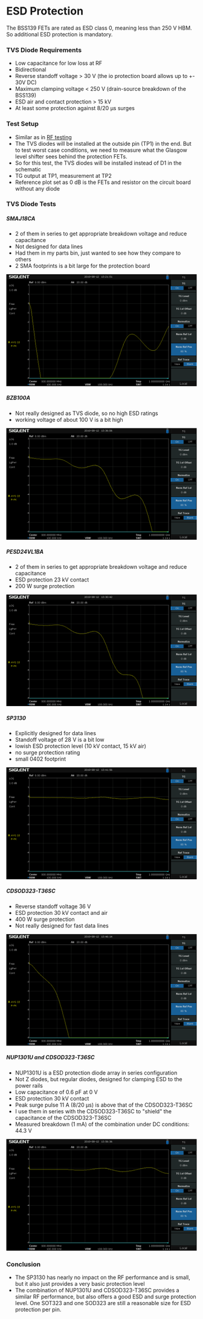 # ESD Protection

The BSS139 FETs are rated as ESD class 0, meaning less than 250 V HBM. So additional ESD protection
is mandatory.

### TVS Diode Requirements

   - Low capacitance for low loss at RF
   - Bidirectional
   - Reverse standoff voltage > 30 V (the io protection board allows up to +- 30V DC)
   - Maximum clamping voltage < 250 V (drain-source breakdown of the BSS139)
   - ESD air and contact protection > 15 kV
   - At least some protection against 8/20 µs surges

### Test Setup

   - Similar as in [RF testing](../rf-tests/README.md)
   - The TVS diodes will be installed at the outside pin (TP1) in the end. But to test worst case conditions, we need to measure what the Glasgow level shifter sees behind the protection FETs.
   - So for this test, the TVS diodes will be installed instead of D1 in the schematic
   - TG output at TP1, measurement at TP2
   - Reference plot set as 0 dB is the FETs and resistor on the circuit board without any diode

### TVS Diode Tests

##### SMAJ18CA

   - 2 of them in series to get appropriate breakdown voltage and reduce capacitance
   - Not designed for data lines
   - Had them in my parts bin, just wanted to see how they compare to others
   - 2 SMA footprints is a bit large for the protection board

![](smaj18ca.png)

##### BZB100A

   - Not really designed as TVS diode, so no high ESD ratings
   - working voltage of about 100 V is a bit high

![](bzb100a.png)

##### PESD24VL1BA

   - 2 of them in series to get appropriate breakdown voltage and reduce capacitance
   - ESD protection 23 kV contact
   - 200 W surge protection

![](pesd24.png)

##### SP3130

   - Explicitly designed for data lines
   - Standoff voltage of 28 V is a bit low
   - lowish ESD protection level (10 kV contact, 15 kV air)
   - no surge protection rating
   - small 0402 footprint

![](sp3130.png)

##### CDSOD323-T36SC

   - Reverse standoff voltage 36 V
   - ESD protection 30 kV contact and air
   - 400 W surge protection
   - Not really designed for fast data lines

![](cdsod323.png)

##### NUP1301U and CDSOD323-T36SC

   - NUP1301U is a ESD protection diode array in series configuration
   - Not Z diodes, but regular diodes, designed for clamping ESD to the power rails
   - Low capacitance of 0.6 pF at 0 V
   - ESD protection 30 kV contact
   - Peak surge pulse 11 A (8/20 µs) is above that of the CDSOD323-T36SC
   - I use them in series with the CDSOD323-T36SC to "shield" the capacitance of the CDSOD323-T36SC
   - Measured breakdown (1 mA) of the combination under DC conditions: 44.3 V

![](nup+cdsod323.png)

### Conclusion

   - The SP3130 has nearly no impact on the RF performance and is small, but it also just provides a very basic protection level
   - The combination of NUP1301U and CDSOD323-T36SC provides a similar RF performance, but also offers a good ESD and surge protection level. One SOT323 and one SOD323 are still a reasonable size for ESD protection per pin.
